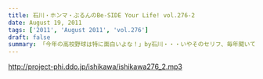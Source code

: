 ```yaml
---
title: 石川・ホンマ・ぶるんのBe-SIDE Your Life! vol.276-2
date: August 19, 2011
tags: ['2011', 'August 2011', 'vol.276']
draft: false
summary: 「今年の高校野球は特に面白いよな！」by石川・・・いやそのセリフ、毎年聞いているような・・・そんな熱闘スタジオ。NAMAE
---
```


http://project-phi.ddo.jp/ishikawa/ishikawa276_2.mp3
